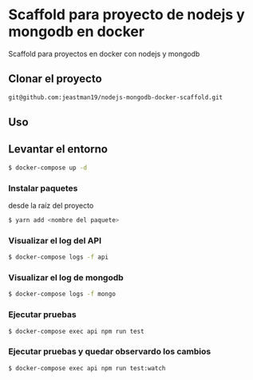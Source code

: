 # Scaffold para proyecto de nodejs y mongodb en docker

Scaffold para proyectos en docker con nodejs y mongodb


## Clonar el proyecto 


``` sh
git@github.com:jeastman19/nodejs-mongodb-docker-scaffold.git
```


## Uso

## Levantar el entorno

``` sh
$ docker-compose up -d
```

### Instalar paquetes

desde la raíz del proyecto

``` sh
$ yarn add <nombre del paquete>
```


### Visualizar el log del API

``` sh
$ docker-compose logs -f api
```


### Visualizar el log de mongodb

``` sh
$ docker-compose logs -f mongo
```


### Ejecutar pruebas

``` sh
$ docker-compose exec api npm run test
```

### Ejecutar pruebas y quedar observardo los cambios

``` sh
$ docker-compose exec api npm run test:watch
```
